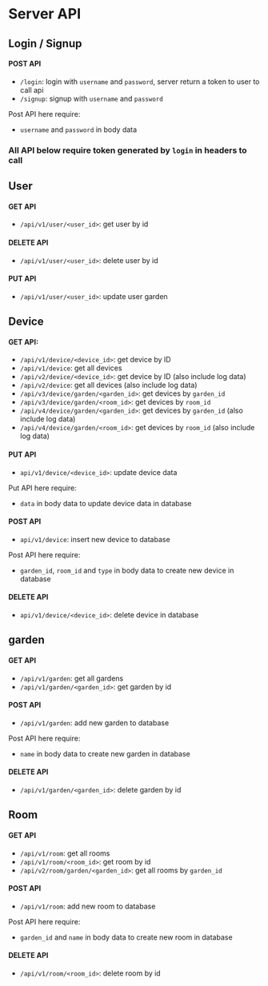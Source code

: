 # Server API

## Login / Signup
#### POST API
- `/login`: login with `username` and `password`, server return a token to user to call api
- `/signup`: signup with `username` and `password`

Post API here require:
- `username` and `password` in body data

### All API below require token generated by `login` in headers to call

## User
#### GET API
- `/api/v1/user/<user_id>`: get user by id

#### DELETE API
- `/api/v1/user/<user_id>`: delete user by id

#### PUT API
- `/api/v1/user/<user_id>`: update user garden

## Device
#### GET API:
- `/api/v1/device/<device_id>`: get device by ID
- `/api/v1/device`: get all devices
- `/api/v2/device/<device_id>`: get device by ID (also include log data)
- `/api/v2/device`: get all devices (also include log data)
- `/api/v3/device/garden/<garden_id>`: get devices by `garden_id`
- `/api/v3/device/garden/<room_id>`: get devices by `room_id`
- `/api/v4/device/garden/<garden_id>`: get devices by `garden_id` (also include log data)
- `/api/v4/device/garden/<room_id>`: get devices by `room_id` (also include log data)

#### PUT API
- `api/v1/device/<device_id>`: update device data

Put API here require:
- `data` in body data to update device data in database

#### POST API
- `api/v1/device`: insert new device to database

Post API here require:
- `garden_id`, `room_id` and `type` in body data to create new device in database

#### DELETE API
- `api/v1/device/<device_id>`: delete device in database

## garden
#### GET API
- `/api/v1/garden`: get all gardens
- `/api/v1/garden/<garden_id>`: get garden by id

#### POST API
- `/api/v1/garden`: add new garden to database

Post API here require:
- `name` in body data to create new garden in database

#### DELETE API
- `/api/v1/garden/<garden_id>`: delete garden by id

## Room
#### GET API
- `/api/v1/room`: get all rooms
- `/api/v1/room/<room_id>`: get room by id
- `/api/v2/room/garden/<garden_id>`: get all rooms by `garden_id`

#### POST API
- `/api/v1/room`: add new room to database

Post API here require:
- `garden_id` and `name` in body data to create new room in database

#### DELETE API
- `/api/v1/room/<room_id>`: delete room by id


